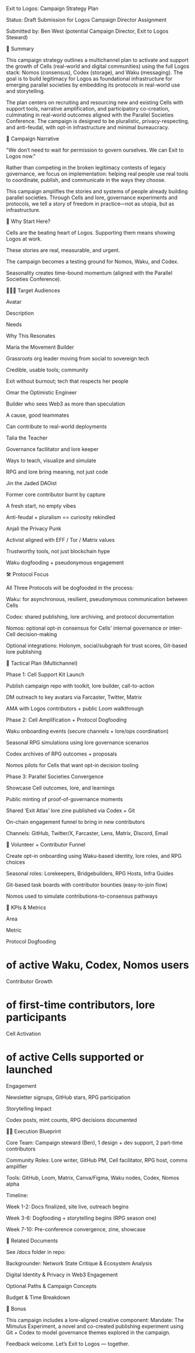 Exit to Logos: Campaign Strategy Plan

Status: Draft Submission for Logos Campaign Director Assignment

Submitted by: Ben West (potential Campaign Director, Exit to Logos Steward)

🧭 Summary

This campaign strategy outlines a multichannel plan to activate and support the growth of Cells (real-world and digital communities) using the full Logos stack: Nomos (consensus), Codex (storage), and Waku (messaging). The goal is to build legitimacy for Logos as foundational infrastructure for emerging parallel societies by embedding its protocols in real-world use and storytelling.

The plan centers on recruiting and resourcing new and existing Cells with support tools, narrative amplification, and participatory co-creation, culminating in real-world outcomes aligned with the Parallel Societies Conference. The campaign is designed to be pluralistic, privacy-respecting, and anti-feudal, with opt-in infrastructure and minimal bureaucracy.

🧱 Campaign Narrative

"We don’t need to wait for permission to govern ourselves. We can Exit to Logos now."

Rather than competing in the broken legitimacy contests of legacy governance, we focus on implementation: helping real people use real tools to coordinate, publish, and communicate in the ways they choose.

This campaign amplifies the stories and systems of people already building parallel societies. Through Cells and lore, governance experiments and protocols, we tell a story of freedom in practice—not as utopia, but as infrastructure.

🎯 Why Start Here?

Cells are the beating heart of Logos. Supporting them means showing Logos at work.

These stories are real, measurable, and urgent.

The campaign becomes a testing ground for Nomos, Waku, and Codex.

Seasonality creates time-bound momentum (aligned with the Parallel Societies Conference).

🧑‍🤝‍🧑 Target Audiences

Avatar

Description

Needs

Why This Resonates

María the Movement Builder

Grassroots org leader moving from social to sovereign tech

Credible, usable tools; community

Exit without burnout; tech that respects her people

Omar the Optimistic Engineer

Builder who sees Web3 as more than speculation

A cause, good teammates

Can contribute to real-world deployments

Talia the Teacher

Governance facilitator and lore keeper

Ways to teach, visualize and simulate

RPG and lore bring meaning, not just code

Jin the Jaded DAOist

Former core contributor burnt by capture

A fresh start, no empty vibes

Anti-feudal + pluralism == curiosity rekindled

Anjali the Privacy Punk

Activist aligned with EFF / Tor / Matrix values

Trustworthy tools, not just blockchain hype

Waku dogfooding + pseudonymous engagement

🛠 Protocol Focus

All Three Protocols will be dogfooded in the process:

Waku: for asynchronous, resilient, pseudonymous communication between Cells

Codex: shared publishing, lore archiving, and protocol documentation

Nomos: optional opt-in consensus for Cells' internal governance or inter-Cell decision-making

Optional integrations: Holonym, social/subgraph for trust scores, Git-based lore publishing

📣 Tactical Plan (Multichannel)

Phase 1: Cell Support Kit Launch

Publish campaign repo with toolkit, lore builder, call-to-action

DM outreach to key avatars via Farcaster, Twitter, Matrix

AMA with Logos contributors + public Loom walkthrough

Phase 2: Cell Amplification + Protocol Dogfooding

Waku onboarding events (secure channels + lore/ops coordination)

Seasonal RPG simulations using lore governance scenarios

Codex archives of RPG outcomes + proposals

Nomos pilots for Cells that want opt-in decision tooling

Phase 3: Parallel Societies Convergence

Showcase Cell outcomes, lore, and learnings

Public minting of proof-of-governance moments

Shared ‘Exit Atlas’ lore zine published via Codex + Git

On-chain engagement funnel to bring in new contributors

Channels: GitHub, Twitter/X, Farcaster, Lens, Matrix, Discord, Email

🤝 Volunteer + Contributor Funnel

Create opt-in onboarding using Waku-based identity, lore roles, and RPG choices

Seasonal roles: Lorekeepers, Bridgebuilders, RPG Hosts, Infra Guides

Git-based task boards with contributor bounties (easy-to-join flow)

Nomos used to simulate contributions-to-consensus pathways

📏 KPIs & Metrics

Area

Metric

Protocol Dogfooding

# of active Waku, Codex, Nomos users

Contributor Growth

# of first-time contributors, lore participants

Cell Activation

# of active Cells supported or launched

Engagement

Newsletter signups, GitHub stars, RPG participation

Storytelling Impact

Codex posts, mint counts, RPG decisions documented

🧑‍🔧 Execution Blueprint

Core Team: Campaign steward (Ben), 1 design + dev support, 2 part-time contributors

Community Roles: Lore writer, GitHub PM, Cell facilitator, RPG host, comms amplifier

Tools: GitHub, Loom, Matrix, Canva/Figma, Waku nodes, Codex, Nomos alpha

Timeline:

Week 1-2: Docs finalized, site live, outreach begins

Week 3-6: Dogfooding + storytelling begins (RPG season one)

Week 7-10: Pre-conference convergence, zine, showcase

🧩 Related Documents

See /docs folder in repo:

Backgrounder: Network State Critique & Ecosystem Analysis

Digital Identity & Privacy in Web3 Engagement

Optional Paths & Campaign Concepts

Budget & Time Breakdown

🎁 Bonus

This campaign includes a lore-aligned creative component: Mandate: The Mimulus Experiment, a novel and co-created publishing experiment using Git + Codex to model governance themes explored in the campaign.

Feedback welcome. Let’s Exit to Logos — together.

